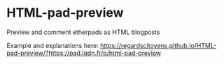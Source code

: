 HTML-pad-preview
================

Preview and comment etherpads as HTML blogposts

Example and explanations here: https://regardscitoyens.github.io/HTML-pad-preview/?https://pad.lqdn.fr/p/html-pad-preview
